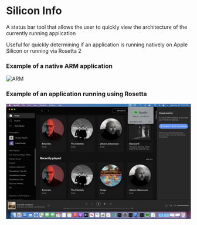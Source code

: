 # Silicon Info
A status bar tool that allows the user to quickly view the architecture of the currently running application

Useful for quickly determining if an application is running natively on Apple Silicon or running via Rosetta 2

### Example of a native ARM application
![ARM](images/arm-example.png)

### Example of an application running using Rosetta
![x86](images/x86-example.png)

